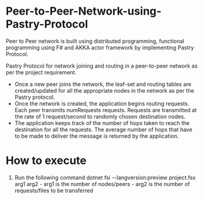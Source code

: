 # Peer-to-Peer-Network-using-Pastry-Protocol

Peer to Peer network is built using distributed programming, functional programming using F# and AKKA actor framework by implementing Pastry Protocol.

Pastry Protocol for network joining and routing in a peer-to-peer network as per the
project requirement.
- Once a new peer joins the network, the leaf-set and routing tables are
created/updated for all the appropriate nodes in the network as per the Pastry
protocol.
- Once the network is created, the application begins routing requests. Each peer
transmits numRequests requests. Requests are transmitted at the rate of 1
request/second to randomly chosen destination nodes.
- The application keeps track of the number of hops taken to reach the destination
for all the requests. The average number of hops that have to be made to deliver
the message is returned by the application.


# How to execute

  1. Run the following command
    dotnet fsi --langversion:preview project.fsx arg1 arg2
    - arg1 is the number of nodes/peers
    - arg2 is the number of requests/files to be transferred
